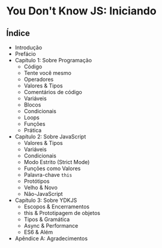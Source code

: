 # You Don't Know JS: Iniciando

## Índice

* Introdução
* Prefácio
* Capítulo 1: Sobre Programação
	* Código
	* Tente você mesmo
	* Operadores
	* Valores & Tipos
	* Comentários de código
	* Variáveis
	* Blocos
	* Condicionais
	* Loops
	* Funções
	* Prática
* Capítulo 2: Sobre JavaScript
	* Valores & Tipos
	* Variáveis
	* Condicionais
	* Modo Estrito (Strict Mode)
	* Funções como Valores
	* Palavra-chave `this`
	* Protótipos
	* Velho & Novo
	* Não-JavaScript
* Capítulo 3: Sobre YDKJS
	* Escopos & Encerramentos
	* this & Prototipagem de objetos
	* Tipos & Gramática
	* Async & Performance
	* ES6 & Além
* Apêndice A: Agradecimentos
